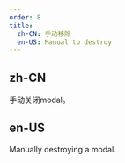 ```yaml
---
order: 8
title:
  zh-CN: 手动移除
  en-US: Manual to destroy
---
```


## zh-CN

手动关闭modal。

## en-US

Manually destroying a modal.
